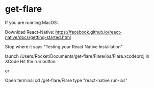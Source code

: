 # get-flare

If you are running MacOS:

Download React-Native: https://facebook.github.io/react-native/docs/getting-started.html

Stop where it says "Testing your React Native Installation"

launch /Users/Rocket/Documents/get-flare/Flare/ios/Flare.xcodeproj in XCode
Hit the run button

or

Open terminal
cd <what folder you downloaded to>/get-flare/Flare
type "react-native run-ios"
